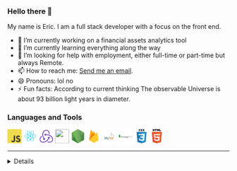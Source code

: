 ### Hello there 👋

My name is Eric. I am a full stack developer with a focus on the front end.

- 🔭 I’m currently working on a financial assets analytics tool
- 🌱 I’m currently learning everything along the way
- 🤔 I’m looking for help with employment, either full-time or part-time but always Remote.
- 📫 How to reach me: <a href = "mailto: herowebdev@gmail.com">Send me an email</a>.
- 😄 Pronouns: lol no
- ⚡ Fun facts: According to current thinking The observable Universe is about 93 billion light years in diameter.

### Languages and Tools
<img height="32" width="32" src="https://raw.githubusercontent.com/github/explore/80688e429a7d4ef2fca1e82350fe8e3517d3494d/topics/javascript/javascript.png" /> <img height="32" width="32" src="https://raw.githubusercontent.com/github/explore/80688e429a7d4ef2fca1e82350fe8e3517d3494d/topics/react/react.png" /> <img height="32" width="32" src="https://raw.githubusercontent.com/github/explore/80688e429a7d4ef2fca1e82350fe8e3517d3494d/topics/redux/redux.png" /> <img height="32" width="32" src="https://cdn.jsdelivr.net/npm/simple-icons@v5/icons/nextdotjs.svg" /> <img height="32" width="32" src="https://raw.githubusercontent.com/github/explore/80688e429a7d4ef2fca1e82350fe8e3517d3494d/topics/nodejs/nodejs.png" /> <img height="32" width="32" src="https://raw.githubusercontent.com/github/explore/80688e429a7d4ef2fca1e82350fe8e3517d3494d/topics/firebase/firebase.png" /> <img height="32" width="32" src="https://raw.githubusercontent.com/github/explore/80688e429a7d4ef2fca1e82350fe8e3517d3494d/topics/mysql/mysql.png" /> <img height="32" width="32" src="https://raw.githubusercontent.com/github/explore/80688e429a7d4ef2fca1e82350fe8e3517d3494d/topics/mongodb/mongodb.png" /> <img height="32" width="32" src="https://raw.githubusercontent.com/github/explore/80688e429a7d4ef2fca1e82350fe8e3517d3494d/topics/css/css.png" /> <img height="32" width="32" src="https://raw.githubusercontent.com/github/explore/80688e429a7d4ef2fca1e82350fe8e3517d3494d/topics/html/html.png" />

---

<details>
 <img align="left" alt="AgentMrBig's Github Stats" src="github-readme-stats-rho-ecru.vercel.app/api?username=AgentMrBig&show_icons=true&hide_border=true" />
 
 [![AgentMrBig's GitHub stats](https://github-readme-stats.vercel.app/api?username=agentmrbig)](https://github.com/agentmrbig/github-readme-stats)

</details>

 
 







